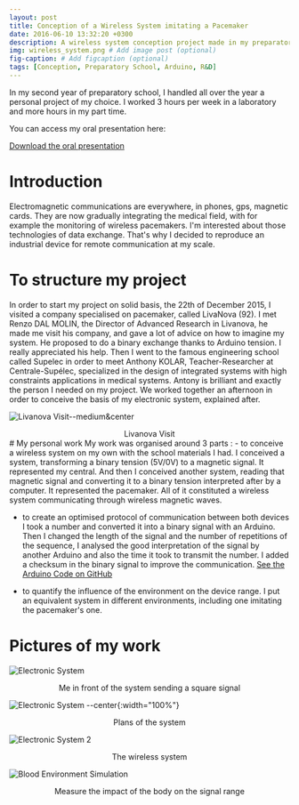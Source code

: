 ```yaml
---
layout: post
title: Conception of a Wireless System imitating a Pacemaker
date: 2016-06-10 13:32:20 +0300
description: A wireless system conception project made in my preparatory school (TIPE)# Add post description (optional)
img: wireless_system.png # Add image post (optional)
fig-caption: # Add figcaption (optional)
tags: [Conception, Preparatory School, Arduino, R&D]
---
```

In my second year of preparatory school, I handled all over the year a personal project of my choice. I worked 3 hours per week in a laboratory and more hours in my part time.

You can access my oral presentation here:

[Download the oral presentation]({{site.baseurl}}/assets/download/Bourgeois%20Gaspard%20-%20Conception%20of%20a%20Wireless%20System%20-%20Presentation.pdf)

# Introduction
Electromagnetic communications are everywhere, in phones, gps, magnetic cards. They are now gradually integrating the medical field, with for example the monitoring of wireless pacemakers. I'm interested about those technologies of data exchange. That's why I decided to reproduce an industrial device for remote communication at my scale.

# To structure my project
In order to start my project on solid basis, the 22th of December 2015, I visited a company specialised on pacemaker, called LivaNova (92). I met Renzo DAL MOLIN, the Director of Advanced Research in Livanova, he made me visit his company, and gave a lot of advice on how to imagine my system. He proposed to do a binary exchange thanks to Arduino tension. I really appreciated his help. 
Then I went to the famous engineering school called Supelec in order to meet Anthony KOLAR, Teacher-Researcher at Centrale-Supélec, specialized in the design of integrated systems with high constraints applications in medical systems. Antony is brilliant and exactly the person I needed on my project. We worked together an afternoon in order to conceive the basis of my electronic system, explained after.

![Livanova Visit--medium&center]({{site.baseurl}}/assets/img/visit_livanova.png)
<center>Livanova Visit</center>
# My personal work
My work was organised around 3 parts :
- to conceive a wireless system on my own with the school materials I had.
I conceived a system, transforming a binary tension (5V/0V) to a magnetic signal. It represented my central. And then I conceived another system, reading that magnetic signal and converting it to a binary tension interpreted after by a computer. It represented the pacemaker. All of it constituted a wireless system communicating through wireless magnetic waves.

- to create an optimised protocol of communication between both devices
I took a number and converted it into a binary signal with an Arduino. Then I changed the length of the signal and the number of repetitions of the sequence, I analysed the good interpretation of the signal by another Arduino and also the time it took to transmit the number. I added a checksum in the binary signal to improve the communication.
[See the Arduino Code on GitHub](https://github.com/Gaspard-Bourgeois/arduinos-communication)

- to quantify the influence of the environment on the device range.
I put an equivalent system in different environments, including one imitating the pacemaker's one.

# Pictures of my work


![Electronic System]({{site.baseurl}}/assets/img/electronic_system2.png)
<center>Me in front of the system sending a square signal</center>

![Electronic System --center]({{site.baseurl}}/assets/img/electronic_system3.svg){:width="100%"}
<center>Plans of the system</center>

![Electronic System 2]({{site.baseurl}}/assets/img/electronic_system.png)
<center>The wireless system</center>

![Blood Environment Simulation]({{site.baseurl}}/assets/img/wireless_system_environment.png)
<center>Measure the impact of the body on the signal range</center>